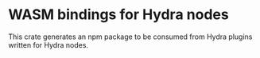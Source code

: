 # WASM bindings for Hydra nodes

This crate generates an npm package to be consumed from Hydra plugins written for Hydra nodes.
